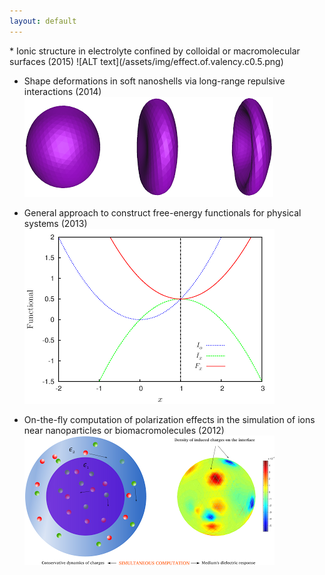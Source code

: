 ```yaml
---
layout: default
---
```


<div class="bg-none section" id="content">

<div class="row" markdown="1">
* Ionic structure in electrolyte confined by colloidal or macromolecular surfaces (2015)
![ALT text](/assets/img/effect.of.valency.c0.5.png)

* Shape deformations in soft nanoshells via long-range repulsive interactions (2014)
![ALT text](/assets/img/fig2.png)

* General approach to construct free-energy functionals for physical systems (2013)
![ALT text](/assets/img/figure.png)

* On-the-fly computation of polarization effects in the simulation of ions near nanoparticles or biomacromolecules 
 (2012)
![ALT text](/assets/img/picture2.png)

</div>

</div>

